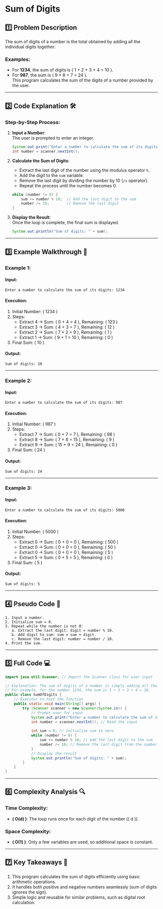 

# Sum of Digits

## 1️⃣ **Problem Description**  
The sum of digits of a number is the total obtained by adding all the individual digits together.  
### Examples:  
- For **1234**, the sum of digits is \( 1 + 2 + 3 + 4 = 10 \).  
- For **987**, the sum is \( 9 + 8 + 7 = 24 \).  
This program calculates the sum of the digits of a number provided by the user.

---

## 2️⃣ **Code Explanation** 🛠️  

### Step-by-Step Process:

1. **Input a Number**:  
   The user is prompted to enter an integer.  
   ```java
   System.out.print("Enter a number to calculate the sum of its digits: ");
   int number = scanner.nextInt();
   ```

2. **Calculate the Sum of Digits**:  
   - Extract the last digit of the number using the modulus operator `%`.  
   - Add the digit to the `sum` variable.  
   - Remove the last digit by dividing the number by 10 (`/=` operator).  
   - Repeat the process until the number becomes 0.  
   ```java
   while (number != 0) {
       sum += number % 10;  // Add the last digit to the sum
       number /= 10;        // Remove the last digit
   }
   ```

3. **Display the Result**:  
   Once the loop is complete, the final sum is displayed.  
   ```java
   System.out.println("Sum of digits: " + sum);
   ```

---

## 3️⃣ **Example Walkthrough** 🌟

### Example 1:
#### Input:
```
Enter a number to calculate the sum of its digits: 1234
```
#### Execution:
1. Initial Number: \( 1234 \)  
2. Steps:
   - Extract 4 → Sum: \( 0 + 4 = 4 \), Remaining: \( 123 \)
   - Extract 3 → Sum: \( 4 + 3 = 7 \), Remaining: \( 12 \)
   - Extract 2 → Sum: \( 7 + 2 = 9 \), Remaining: \( 1 \)
   - Extract 1 → Sum: \( 9 + 1 = 10 \), Remaining: \( 0 \)  
3. Final Sum: \( 10 \)

#### Output:
```
Sum of digits: 10
```

---

### Example 2:
#### Input:
```
Enter a number to calculate the sum of its digits: 987
```
#### Execution:
1. Initial Number: \( 987 \)  
2. Steps:
   - Extract 7 → Sum: \( 0 + 7 = 7 \), Remaining: \( 98 \)
   - Extract 8 → Sum: \( 7 + 8 = 15 \), Remaining: \( 9 \)
   - Extract 9 → Sum: \( 15 + 9 = 24 \), Remaining: \( 0 \)  
3. Final Sum: \( 24 \)

#### Output:
```
Sum of digits: 24
```

---

### Example 3:
#### Input:
```
Enter a number to calculate the sum of its digits: 5000
```
#### Execution:
1. Initial Number: \( 5000 \)  
2. Steps:
   - Extract 0 → Sum: \( 0 + 0 = 0 \), Remaining: \( 500 \)
   - Extract 0 → Sum: \( 0 + 0 = 0 \), Remaining: \( 50 \)
   - Extract 0 → Sum: \( 0 + 0 = 0 \), Remaining: \( 5 \)
   - Extract 5 → Sum: \( 0 + 5 = 5 \), Remaining: \( 0 \)  
3. Final Sum: \( 5 \)

#### Output:
```
Sum of digits: 5
```

---

## 4️⃣ **Pseudo Code** 📝
```
1. Input a number.
2. Initialize sum = 0.
3. Repeat while the number is not 0:
   a. Extract the last digit: digit = number % 10.
   b. Add digit to sum: sum = sum + digit.
   c. Remove the last digit: number = number / 10.
4. Print the sum.
```

---

## 5️⃣ **Full Code** 💻
```java
import java.util.Scanner; // Import the Scanner class for user input

// Explanation: The sum of digits of a number is simply adding all the individual digits together. 
// For example, for the number 1234, the sum is 1 + 2 + 3 + 4 = 10.
public class SumOfDigits {
    // Executor to test the function
    public static void main(String[] args) {
        try (Scanner scanner = new Scanner(System.in)) {
            // Prompt user for input
            System.out.print("Enter a number to calculate the sum of its digits: ");
            int number = scanner.nextInt(); // Read the input
            
            int sum = 0; // Initialize sum to zero
            while (number != 0) {
                sum += number % 10; // Add the last digit to the sum
                number /= 10; // Remove the last digit from the number
            }
            // Display the result
            System.out.println("Sum of digits: " + sum);
        }
    }
}
```

---

## 6️⃣ **Complexity Analysis** 🔍

### Time Complexity:
- **\( O(d) \)**: The loop runs once for each digit of the number (\( d \)).

### Space Complexity:
- **\( O(1) \)**: Only a few variables are used, so additional space is constant.

---

## 7️⃣ **Key Takeaways** 🌟
1. This program calculates the sum of digits efficiently using basic arithmetic operations.  
2. It handles both positive and negative numbers seamlessly (sum of digits ignores the sign).  
3. Simple logic and reusable for similar problems, such as digital root calculation.


